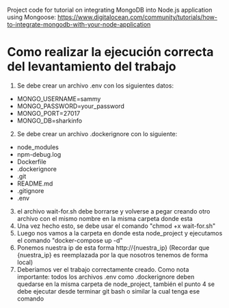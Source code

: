 Project code for tutorial on integrating MongoDB into Node.js application using Mongoose: https://www.digitalocean.com/community/tutorials/how-to-integrate-mongodb-with-your-node-application

# Como realizar la ejecución correcta del levantamiento del trabajo
1. Se debe crear un archivo .env con los siguientes datos:
- MONGO_USERNAME=sammy
- MONGO_PASSWORD=your_password
- MONGO_PORT=27017
- MONGO_DB=sharkinfo
2. Se debe crear un archivo .dockerignore con lo siguiente:
- node_modules
- npm-debug.log
- Dockerfile
- .dockerignore
- .git
- README.md
- .gitignore
- .env
3. el archivo wait-for.sh debe borrarse y volverse a pegar creando otro archivo con el mismo nombre en la misma carpeta donde esta
4. Una vez hecho esto, se debe usar el comando "chmod +x wait-for.sh"
5. Luego nos vamos a la carpeta en donde esta node_project y ejecutamos el comando "docker-compose up -d"
6. Ponemos nuestra ip de esta forma http://{nuestra_ip}  (Recordar que {nuestra_ip} es reemplazada por la que nosotros tenemos de forma local)
7. Deberiamos ver el trabajo correctamente creado.
Como nota importante: todos los archivos .env como .dockerignore deben quedarse en la misma carpeta de node_project, también el punto 4 se debe ejecutar desde terminar git bash o similar la cual tenga ese comando
